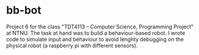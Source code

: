 # bb-bot

Project 6 for the class "TDT4113 - Computer Science, Programming Project" at NTNU. The task at hand was to build a behaviour-based robot. I wrote code to simulate input and behaviour to avoid lenghty debugging on the physical robot (a raspberry pi with different sensors).
